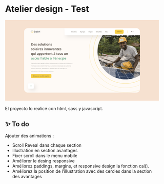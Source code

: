 # Atelier design - Test

![Design preview ](./assets/atelier-design-test-preview.png)

El proyecto lo realicé con html, sass y javascript.


## ✨ To do
Ajouter des animations :
- Scroll Reveal dans chaque section
- Illustration en section avantages
- Fixer scroll dans le menu mobile
- Améliorer le desing responsive
- Améliorez paddings, margins, et responsive design la fonction cal().
- Améliorez la position de l'illustration avec des cercles dans la section des avantages




